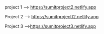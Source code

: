 project 1 --> https://sumitproject2.netlify.app


Project 2 -->  https://sumitprojectt2.netlify.app 



Project 3 -->https://sumitproject3.netlify.app

